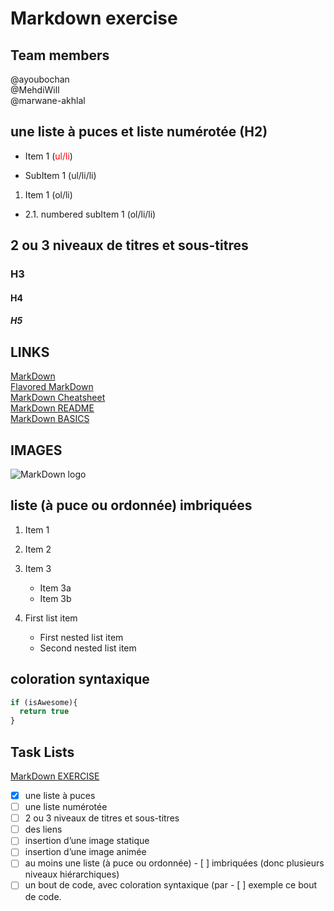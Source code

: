 # Markdown exercise
## Team members
@ayoubochan  
@MehdiWill  
@marwane-akhlal  


## une liste à puces et liste numérotée (H2)
* Item 1 (<span style=" color: red ">ul/li</span>)
- SubItem 1 (ul/li/li)
1. Item 1 (ol/li)
- 2.1. numbered subItem 1 (ol/li/li)

## 2 ou 3 niveaux de titres et sous-titres
### H3
#### H4
##### H5

## LINKS
[MarkDown](https://guides.github.com/features/mastering-markdown/)  
[Flavored MarkDown](https://github.github.com/gfm/#what-is-github-flavored-markdown-)  
[MarkDown Cheatsheet](https://github.com/adam-p/markdown-here/wiki/Markdown-Cheatsheet)  
[MarkDown README](https://medium.com/becode/comment-faire-un-readme-sur-github-cc11f3df606a)  
[MarkDown BASICS](https://help.github.com/en/articles/basic-writing-and-formatting-syntax)  



## IMAGES
![MarkDown logo](https://upload.wikimedia.org/wikipedia/commons/thumb/4/48/Markdown-mark.svg/1280px-Markdown-mark.svg.png)  

## liste (à puce ou ordonnée) imbriquées
1. Item 1
2. Item 2
3. Item 3
	* Item 3a
	* Item 3b

1. First list item
    - First nested list item
    - Second nested list item

## coloration syntaxique

```javascript
if (isAwesome){
  return true
}
```

## Task Lists

[MarkDown EXERCISE](https://github.com/becodeorg/BXL-Lovelace-4.14/blob/master/parcours/01-La-prairie/exercice-markdown.md)  


- [X] une liste à puces
- [ ] une liste numérotée
- [ ] 2 ou 3 niveaux de titres et sous-titres
- [ ] des liens
- [ ] insertion d’une image statique
- [ ] insertion d’une image animée
- [ ] au moins une liste (à puce ou ordonnée) - [ ] imbriquées (donc plusieurs niveaux hiérarchiques)
- [ ] un bout de code, avec coloration syntaxique (par - [ ] exemple ce bout de code.